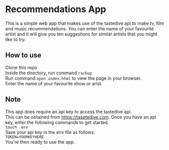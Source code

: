 Recommendations App
===================

This is a simple web app that makes use of the tastedive api to make tv, film and music recommendations. You can enter the name of your favourite artist and it will give you ten suggestions for similar artists that you might like to try. 

## How to use ##
Clone this repo   
Inside the directory, run command `rackup `  
Run command `open index.html` to view the page in your browser.  
Enter the name of your favourite show or arist.

## Note ##
This app does require an api key to access the tastedive api.  
This can be obtained from https://tasetedive.com.
Once you have an api key, enter the following commands to get started.  
`touch .env`  
Save your api key in the env file as follows:  
`TOKEN=YOURKEYHERE`  
You're then ready to use the app.
